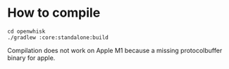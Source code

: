 # How to compile

```
cd openwhisk
./gradlew :core:standalone:build
```

Compilation does not work on Apple M1 because a missing protocolbuffer binary for apple.
